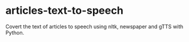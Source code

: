 # articles-text-to-speech
Covert the text of articles to speech using nltk, newspaper and gTTS with Python.
